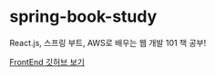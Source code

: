 # spring-book-study

React.js, 스프링 부트, AWS로 배우는 웹 개발 101 책 공부!

[FrontEnd 깃허브 보기](https://github.com/arkim0111/react-book-study.git)
